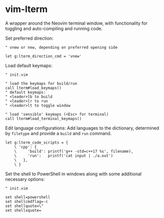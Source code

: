 # vim-lterm

A wrapper around the Neovim terminal window, with functionality for toggling and auto-compiling and running code.

Set preferred direction:

```vim
" vnew or new, depending on preferred opening side

let g:lterm_direction_cmd = 'vnew'
```

Load default keymaps:

```vim
" init.vim

" load the keymaps for build/run
call lterm#load_keymaps()
" default keymaps:
" <leader>lb to build
" <leader>lr to run
" <leader>lt to toggle window

" load 'sensible' keymaps (<Esc> for terminal)
call lterm#load_terminal_keymaps()
```

Edit language configurations:
Add languages to the dictionary, determined by `filetype` and provide
a `build` and `run` command.

```vim
let g:lterm_code_scripts = {
    \ 'cpp': {
    \     'build': printf('g++ -std=c++17 %s', filename),
    \     'run':   printf('cat input | ./a.out')
    \   },
    \ }
```

Set the shell to PowerShell in windows along with some additional necessary options:

```vim
" init.vim

set shell=powershell
set shellcmdflag=-c
set shellquote=\"
set shellxquote=
```

